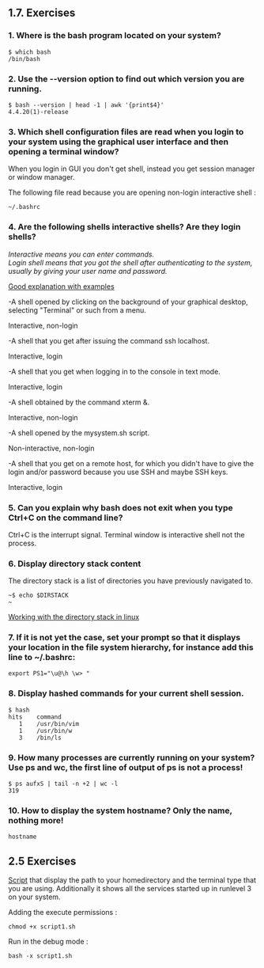 ## 1.7. Exercises

### 1. Where is the bash program located on your system?

```console
$ which bash
/bin/bash
```

### 2. Use the --version option to find out which version you are running.

```console
$ bash --version | head -1 | awk '{print$4}'
4.4.20(1)-release
```

### 3. Which shell configuration files are read when you login to your system using the graphical user interface and then opening a terminal window?

When you login in GUI you don't get shell, instead you get session manager or window manager.

The following file read because you are opening non-login interactive shell :

```
~/.bashrc
```

### 4.  Are the following shells interactive shells? Are they login shells?

*Interactive means you can enter commands.  
Login shell means that you got the shell after authenticating to the system, usually by giving your user name and password.*

[Good explanation with examples](https://unix.stackexchange.com/questions/38175/difference-between-login-shell-and-non-login-shell)

-A shell opened by clicking on the background of your graphical desktop, selecting "Terminal" or such from a menu.

Interactive, non-login

-A shell that you get after issuing the command ssh localhost.

Interactive, login

-A shell that you get when logging in to the console in text mode.

Interactive, login

-A shell obtained by the command xterm &.

Interactive, non-login

-A shell opened by the mysystem.sh script.

Non-interactive, non-login

-A shell that you get on a remote host, for which you didn't have to give the login and/or password because you use SSH and maybe SSH keys.

Interactive, login

### 5. Can you explain why bash does not exit when you type Ctrl+C on the command line?

Ctrl+C is the interrupt signal. Terminal window is interactive shell not the process.

### 6. Display directory stack content  

The directory stack is a list of directories you have previously navigated to.

```console
~$ echo $DIRSTACK
~
```
[Working with the directory stack in linux](https://www.putorius.net/pushd-popd-linux.html)

### 7. If it is not yet the case, set your prompt so that it displays your location in the file system hierarchy, for instance add this line to ~/.bashrc:

```
export PS1="\u@\h \w> "
```
### 8. Display hashed commands for your current shell session.

```console
$ hash
hits	command
   1	/usr/bin/vim
   1	/usr/bin/w
   3	/bin/ls
```

### 9. How many processes are currently running on your system? Use ps and wc, the first line of output of ps is not a process!

```console
$ ps aufxS | tail -n +2 | wc -l
319
```

### 10. How to display the system hostname? Only the name, nothing more!

```console
hostname
```

## 2.5 Exercises

[Script](https://github.com/newbradb/bash_beginners/blob/main/script1.sh) that display the path to your homedirectory and the terminal type that you are using.
Additionally it shows all the services started up in runlevel 3 on your system.

Adding the execute permissions :

```console
chmod +x script1.sh
```

Run in the debug mode :

```console
bash -x script1.sh
```
